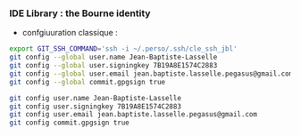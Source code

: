 

### IDE Library : the Bourne identity

* confgiuuration classique :

```bash
export GIT_SSH_COMMAND='ssh -i ~/.perso/.ssh/cle_ssh_jbl'
git config --global user.name Jean-Baptiste-Lasselle
git config --global user.signingkey 7B19A8E1574C2883
git config --global user.email jean.baptiste.lasselle.pegasus@gmail.com
git config --global commit.gpgsign true

git config user.name Jean-Baptiste-Lasselle
git config user.signingkey 7B19A8E1574C2883
git config user.email jean.baptiste.lasselle.pegasus@gmail.com
git config commit.gpgsign true
```
